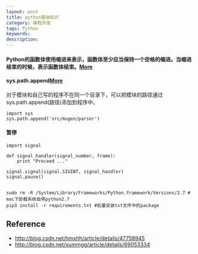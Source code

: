 ```yaml
---
layout: post
title: python基础知识
category: 编程开发
tags: Python
keywords: 
description: 
---
```


#### Python的函数体使用缩进来表示，函数体至少应当保持一个空格的缩进。当缩进结束的时候，表示函数体结束。[More](http://blog.csdn.net/warmtrue/article/details/4783476)

#### sys.path.append[More](http://www.cnblogs.com/kaituorensheng/archive/2013/05/24/3096040.html)
对于模块和自己写的程序不在同一个目录下，可以把模块的路径通过sys.path.append(路径)添加到程序中。

```
import sys
sys.path.append('src/mugen/parser')
```


#### 暂停

```
import signal

def signal_handler(signal_number, frame):
    print "Proceed ..."

signal.signal(signal.SIGINT, signal_handler)
signal.pause()

```

##

```
sudo rm -R /System/Library/Frameworks/Python.framework/Versions/2.7 # mac下卸载系统自带python2.7
pip3 install -r requirements.txt #批量安装txt文件中的package
```

## Reference


* <http://blog.csdn.net/hmxhh/article/details/47758945>
* <http://blog.csdn.net/xummgg/article/details/69053334>